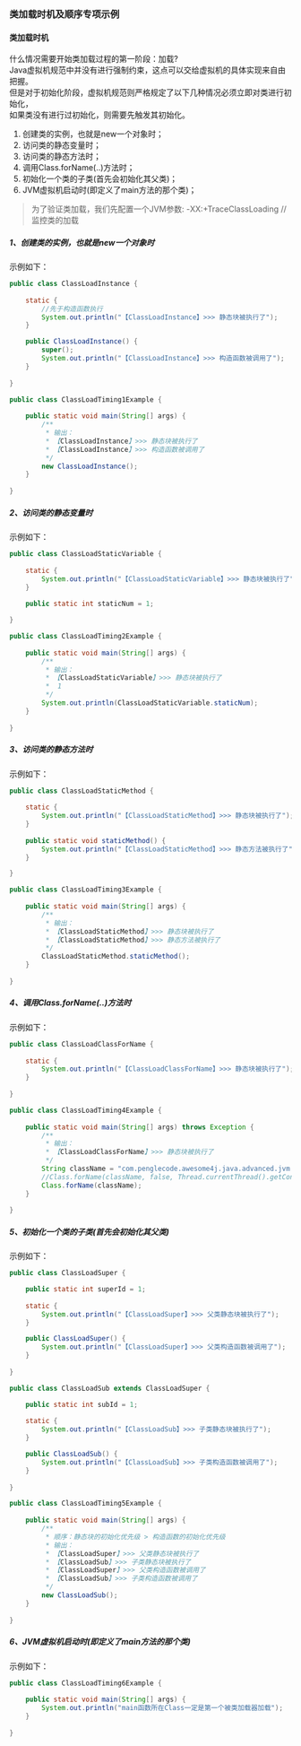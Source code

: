 ### 类加载时机及顺序专项示例

#### 类加载时机

什么情况需要开始类加载过程的第一阶段：加载?  
Java虚拟机规范中并没有进行强制约束，这点可以交给虚拟机的具体实现来自由把握。  
但是对于初始化阶段，虚拟机规范则严格规定了以下几种情况必须立即对类进行初始化，  
如果类没有进行过初始化，则需要先触发其初始化。  

1. 创建类的实例，也就是new一个对象时；
2. 访问类的静态变量时；
3. 访问类的静态方法时；
4. 调用Class.forName(..)方法时；
5. 初始化一个类的子类(首先会初始化其父类)；
6. JVM虚拟机启动时(即定义了main方法的那个类)；

> 为了验证类加载，我们先配置一个JVM参数: -XX:+TraceClassLoading //监控类的加载

##### 1、创建类的实例，也就是new一个对象时

示例如下：  

```java
public class ClassLoadInstance {
	
	static {
		//先于构造函数执行
		System.out.println("【ClassLoadInstance】>>> 静态块被执行了");
	}

	public ClassLoadInstance() {
		super();
		System.out.println("【ClassLoadInstance】>>> 构造函数被调用了");
	}
	
}

public class ClassLoadTiming1Example {
	
	public static void main(String[] args) {
		/**
		 * 输出：
		 * 【ClassLoadInstance】>>> 静态块被执行了
		 * 【ClassLoadInstance】>>> 构造函数被调用了
		 */
		new ClassLoadInstance();
	}
	
}
```

##### 2、访问类的静态变量时

示例如下：  

```java
public class ClassLoadStaticVariable {
	
	static {
		System.out.println("【ClassLoadStaticVariable】>>> 静态块被执行了");
	}
	
	public static int staticNum = 1;

}

public class ClassLoadTiming2Example {
	
	public static void main(String[] args) {
		/**
		 * 输出：
		 * 【ClassLoadStaticVariable】>>> 静态块被执行了
		 *  1
		 */
		System.out.println(ClassLoadStaticVariable.staticNum);
	}
	
}
```

##### 3、访问类的静态方法时

示例如下：  

```java
public class ClassLoadStaticMethod {
	
	static {
		System.out.println("【ClassLoadStaticMethod】>>> 静态块被执行了");
	}
	
	public static void staticMethod() {
		System.out.println("【ClassLoadStaticMethod】>>> 静态方法被执行了");
	}

}

public class ClassLoadTiming3Example {
	
	public static void main(String[] args) {
		/**
		 * 输出：
		 * 【ClassLoadStaticMethod】>>> 静态块被执行了
		 * 【ClassLoadStaticMethod】>>> 静态方法被执行了
		 */
		ClassLoadStaticMethod.staticMethod();
	}
	
}
```

##### 4、调用Class.forName(..)方法时

示例如下：  

```java
public class ClassLoadClassForName {
	
	static {
		System.out.println("【ClassLoadClassForName】>>> 静态块被执行了");
	}
	
}

public class ClassLoadTiming4Example {
	
	public static void main(String[] args) throws Exception {
		/**
		 * 输出：
		 * 【ClassLoadClassForName】>>> 静态块被执行了
		 */
		String className = "com.penglecode.awesome4j.java.advanced.jvm.classload.ClassLoadClassForName";
		//Class.forName(className, false, Thread.currentThread().getContextClassLoader()); //不执行初始化动作
		Class.forName(className);
	}
	
}
```

##### 5、初始化一个类的子类(首先会初始化其父类)

示例如下：  

```java
public class ClassLoadSuper {

	public static int superId = 1;
	
	static {
		System.out.println("【ClassLoadSuper】>>> 父类静态块被执行了");
	}

	public ClassLoadSuper() {
		System.out.println("【ClassLoadSuper】>>> 父类构造函数被调用了");
	}
	
}

public class ClassLoadSub extends ClassLoadSuper {

	public static int subId = 1;
	
	static {
		System.out.println("【ClassLoadSub】>>> 子类静态块被执行了");
	}

	public ClassLoadSub() {
		System.out.println("【ClassLoadSub】>>> 子类构造函数被调用了");
	}
	
}

public class ClassLoadTiming5Example {
	
	public static void main(String[] args) {
		/**
		 * 顺序：静态块的初始化优先级 > 构造函数的初始化优先级
		 * 输出：
		 * 【ClassLoadSuper】>>> 父类静态块被执行了
		 * 【ClassLoadSub】>>> 子类静态块被执行了
		 * 【ClassLoadSuper】>>> 父类构造函数被调用了
		 * 【ClassLoadSub】>>> 子类构造函数被调用了
		 */
		new ClassLoadSub();
	}
	
}
```

##### 6、JVM虚拟机启动时(即定义了main方法的那个类)

示例如下：  

```java
public class ClassLoadTiming6Example {
	
	public static void main(String[] args) {
		System.out.println("main函数所在Class一定是第一个被类加载器加载");
	}
	
}
```